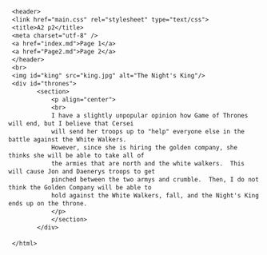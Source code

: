 <html lang="en">

     <header> 
	 <link href="main.css" rel="stylesheet" type="text/css">
	 <title>A2 p2</title>
 	 <meta charset="utf-8" />	 
	 <a href="index.md">Page 1</a>
	 <a href="Page2.md">Page 2</a>
	 </header>
	 <br>
	 <img id="king" src="king.jpg" alt="The Night's King"/>
	 <div id="thrones">
			<section>
				<p align="center">
				<br>
				I have a slightly unpopular opinion how Game of Thrones will end, but I believe that Cersei
				will send her troops up to "help" everyone else in the battle against the White Walkers.
				However, since she is hiring the golden company, she thinks she will be able to take all of 
				the armies that are north and the white walkers.  This will cause Jon and Daenerys troops to get
				pinched between the two armys and crumble.  Then, I do not think the Golden Company will be able to
				hold against the White Walkers, fall, and the Night's King ends up on the throne.
				</p>
				</section>
			</div>

	 </html>
